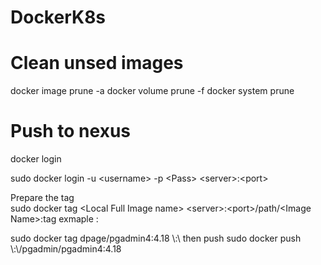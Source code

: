 # DockerK8s
<p>



# Clean unsed images
  docker image prune -a
  docker volume prune -f
  docker system prune

 
# Push to nexus 
  
 <p> docker login </p>

 sudo docker login -u \<username> -p \<Pass> \<server>:\<port>

 Prepare the tag  
  sudo docker tag \<Local Full Image name> \<server>:\<port>/path/\<Image Name>:tag
  exmaple :
  <p></p>
  sudo docker tag dpage/pgadmin4:4.18  \<server>:\<port>
 then push 
   sudo docker push  \<server>:\<port>/pgadmin/pgadmin4:4.18
